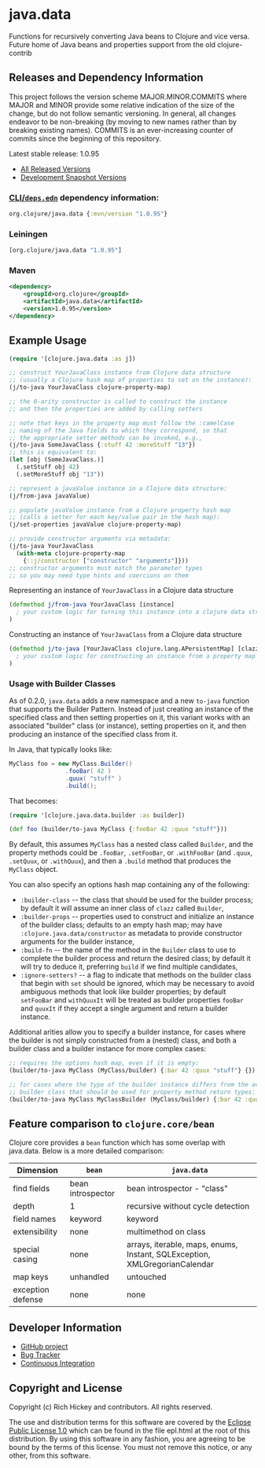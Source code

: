# java.data

Functions for recursively converting Java beans to Clojure and vice
versa. Future home of Java beans and properties support from the old
clojure-contrib

## Releases and Dependency Information

This project follows the version scheme MAJOR.MINOR.COMMITS where MAJOR and MINOR provide some relative indication of the size of the change, but do not follow semantic versioning. In general, all changes endeavor to be non-breaking (by moving to new names rather than by breaking existing names). COMMITS is an ever-increasing counter of commits since the beginning of this repository.

Latest stable release: 1.0.95

* [All Released Versions](https://search.maven.org/#search%7Cga%7C1%7Corg.clojure%20java.data)
* [Development Snapshot Versions](https://repository.sonatype.org/index.html#nexus-search;gav~org.clojure~java.data~~~)

### [CLI/`deps.edn`](https://clojure.org/reference/deps_and_cli) dependency information:

```clojure
org.clojure/java.data {:mvn/version "1.0.95"}
```

### Leiningen

```clojure
[org.clojure/java.data "1.0.95"]
```

### Maven

```xml
<dependency>
    <groupId>org.clojure</groupId>
    <artifactId>java.data</artifactId>
    <version>1.0.95</version>
</dependency>
```

## Example Usage

```clojure
(require '[clojure.java.data :as j])

;; construct YourJavaClass instance from Clojure data structure
;; (usually a Clojure hash map of properties to set on the instance):
(j/to-java YourJavaClass clojure-property-map)

;; the 0-arity constructor is called to construct the instance
;; and then the properties are added by calling setters

;; note that keys in the property map must follow the :camelCase
;; naming of the Java fields to which they correspond, so that
;; the appropriate setter methods can be invoked, e.g.,
(j/to-java SomeJavaClass {:stuff 42 :moreStuff "13"})
;; this is equivalent to:
(let [obj (SomeJavaClass.)]
  (.setStuff obj 42)
  (.setMoreStuff obj "13"))

;; represent a javaValue instance in a Clojure data structure:
(j/from-java javaValue)

;; populate javaValue instance from a Clojure property hash map
;; (calls a setter for each key/value pair in the hash map):
(j/set-properties javaValue clojure-property-map)

;; provide constructor arguments via metadata:
(j/to-java YourJavaClass
  (with-meta clojure-property-map
    {::j/constructor ["constructor" "arguments"]}))
;; constructor arguments must match the parameter types
;; so you may need type hints and coercions on them
```

Representing an instance of `YourJavaClass` in a Clojure data structure

```clojure
(defmethod j/from-java YourJavaClass [instance]
  ; your custom logic for turning this instance into a clojure data structure
)
```

Constructing an instance of `YourJavaClass` from a Clojure data structure

```clojure
(defmethod j/to-java [YourJavaClass clojure.lang.APersistentMap] [clazz props]
  ; your custom logic for constructing an instance from a property map
)
```

### Usage with Builder Classes

As of 0.2.0, `java.data` adds a new namespace and a new `to-java`
function that supports the Builder Pattern. Instead of just creating an instance
of the specified class and then setting properties on it, this variant works
with an associated "builder" class (or instance), setting properties on it,
and then producing an instance of the specified class from it.

In Java, that typically looks like:

```java
MyClass foo = new MyClass.Builder()
                .fooBar( 42 )
                .quux( "stuff" )
                .build();
```

That becomes:

```clojure
(require '[clojure.java.data.builder :as builder])

(def foo (builder/to-java MyClass {:fooBar 42 :quux "stuff"}))
```

By default, this assumes `MyClass` has a nested class called `Builder`, and the
property methods could be `.fooBar`, `.setFooBar`, or `.withFooBar` (and
`.quux`, `.setQuux`, or `.withQuux`), and then a `.build` method
that produces the `MyClass` object.

You can also specify an options hash map containing any of the following:

* `:builder-class` -- the class that should be used for the builder process; by default it will assume an inner class of `clazz` called `Builder`,
* `:builder-props` -- properties used to construct and initialize an instance of the builder class; defaults to an empty hash map; may have `:clojure.java.data/constructor` as metadata to provide constructor arguments for the builder instance,
* `:build-fn` -- the name of the method in the `Builder` class to use to complete the builder process and return the desired class; by default it will try to deduce it, preferring `build` if we find multiple candidates,
* `:ignore-setters?` -- a flag to indicate that methods on the builder class that begin with `set` should be ignored, which may be necessary to avoid ambiguous methods that look like builder properties; by default `setFooBar` and `withQuuxIt` will be treated as builder properties `fooBar` and `quuxIt` if they accept a single argument and return a builder instance.

Additional arities allow you to specify a builder instance, for cases where the
builder is not simply constructed from a (nested) class, and both a builder class
and a builder instance for more complex cases:

```clojure
;; requires the options hash map, even if it is empty:
(builder/to-java MyClass (MyClass/builder) {:bar 42 :quux "stuff"} {})

;; for cases where the type of the builder instance differs from the actual
;; builder class that should be used for property method return types:
(builder/to-java MyClass MyClassBuilder (MyClass/builder) {:bar 42 :quux "stuff"} {})
```

## Feature comparison to `clojure.core/bean`

Clojure core provides a `bean` function which has some overlap with java.data. Below is a more detailed comparison:

Dimension | `bean` | `java.data`
-- | ------ | -----------
find fields	| bean introspector	| bean introspector -  "class"
depth       | 1	                | recursive without cycle detection
field names	| keyword           | keyword
extensibility | none            | multimethod on class
special casing | none           | arrays, iterable, maps, enums, Instant, SQLException, XMLGregorianCalendar
map keys    | unhandled	        | untouched
exception defense | none        | none

## Developer Information

* [GitHub project](https://github.com/clojure/java.data)
* [Bug Tracker](https://clojure.atlassian.net/browse/JDATA)
* [Continuous Integration](https://github.com/clojure/java.data/actions/workflows/test.yml)

## Copyright and License

Copyright (c) Rich Hickey and contributors. All rights reserved.

The use and distribution terms for this software are covered by the
[Eclipse Public License
1.0](https://opensource.org/licenses/eclipse-1.0.php) which can be
found in the file epl.html at the root of this distribution.  By using
this software in any fashion, you are agreeing to be bound by the
terms of this license. You must not remove this notice, or any other,
from this software.
